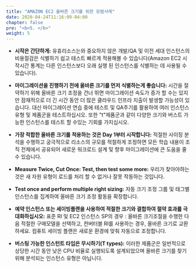 ```yaml
---
title: "AMAZON EC2 올바른 크기를 위한 모범사례"
date: 2020-04-24T11:16:09-04:00
chapter: false
pre: "<b>5. </b>"
weight: 5
---
```



* **시작은 간단하게:** 유휴리소스는와 중요하지 않은 개발/QA 및 이전 세대 인스턴스의 비용절감은 식별하기 쉽고 테스트 빠르게 적용해볼 수 있습니다(Amazon EC2 시작시간 통계는 다른 인스턴스보다 오래 실행 된 인스턴스를 식별하는 데 사용될 수 있습니다).

* **마이그레이션을 진행하기 전에 올바른 크기를 먼저 식별하는게 좋습니다:** 시간을 절약하기 위해 올바른 크기 조정을 건너 뛰면 마이그레이션 속도가 증가 할 수는 있지만 잠재적으로 더 긴 시간 동안 더 많은 클라우드 인프라 지출이 발생할 가능성이 있습니다. 대신 마이그레이션 연습 중에 테스트 및 QA주기를 활용하여 여러 인스턴스 유형 및 제품군을 테스트하십시오. 또한 "t"제품군과 같이 다양한 크기와 버스트 가능한 인스턴스를 테스트 할 수있는 기회를 가지십시오.

* **가장 적합한 올바른 크기를 적용하는 것은 Day 1부터 시작합니다:** 적절한 사이징 분석을 수행하고 궁극적으로 리소스의 규모를 적절하게 조정하면 모든 학습 내용이 조직 전체에서 공유되어 새로운 워크로드 설계 및 향후 마이그레이션에 큰 도움을 줄 수 있습니다.

* **Measure Twice, Cut Once: Test, then test some more:** 우리가 찾아야하는 것은 새 자원 유형이 로드를 처리 할 수 없거나 잘못 작동하는 것입니다.

* **Test once and perform multiple right sizing:** 자동 크기 조정 그룹 및 태그별 인스턴스를 집계하여 올바른 크기 조정 활동을 확장합니다.

* **예약 인스턴스 또는 세이빙플랜을 사용하여 적절한 크기와 결합하여 절약 효과를 극대화하십시오:** 표준 RI 및 EC2 인스턴스 SP의 경우 : 올바른 크기조절을 수행한 다음 적절한 구매모델을 선택하고, 컨버터블 RI를 사용하는 경우, 올바른 크기로 교환하세요. 컴퓨트 세이빙 플랜은 새로운 환경에 맞춰 자동으로 조정합니다.

* **버스팅 가능한 인스턴트 타입은 무시하기(T types):** 이러한 제품군은 일반적으로 상당한 시간 동안 낮은 CPU 비율로 실행되도록 설계되었으며 올바른 크기를 찾기 위해 분석되는 인스턴스 유형은 아닙니다.

